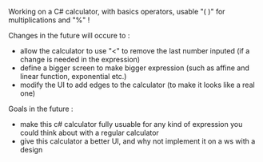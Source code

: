 Working on a C# calculator, with basics operators, usable "( )" for multiplications and "%" !

Changes in the future will occure to :
- allow the calculator to use "<" to remove the last number inputed (if a change is needed in the expression)
- define a bigger screen to make bigger expression (such as affine and linear function, exponential etc.)
- modify the UI to add edges to the calculator (to make it looks like a real one)

Goals in the future :
- make this c# calculator fully usuable for any kind of expression you could think about with a regular calculator
- give this calculator a better UI, and why not implement it on a ws with a design
